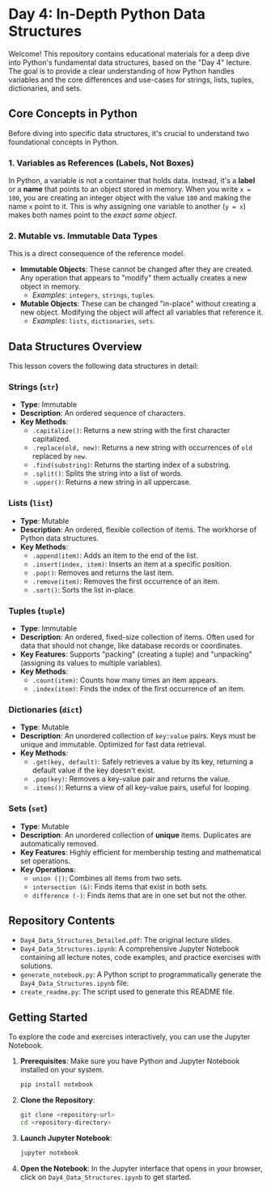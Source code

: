 # Day 4: In-Depth Python Data Structures

Welcome! This repository contains educational materials for a deep dive into Python's fundamental data structures, based on the "Day 4" lecture. The goal is to provide a clear understanding of how Python handles variables and the core differences and use-cases for strings, lists, tuples, dictionaries, and sets.

## Core Concepts in Python

Before diving into specific data structures, it's crucial to understand two foundational concepts in Python.

### 1. Variables as References (Labels, Not Boxes)
In Python, a variable is not a container that holds data. Instead, it's a **label** or a **name** that points to an object stored in memory. When you write `x = 100`, you are creating an integer object with the value `100` and making the name `x` point to it. This is why assigning one variable to another (`y = x`) makes both names point to the *exact same object*.

### 2. Mutable vs. Immutable Data Types
This is a direct consequence of the reference model.

-   **Immutable Objects**: These cannot be changed after they are created. Any operation that appears to "modify" them actually creates a new object in memory.
    -   *Examples*: `integers`, `strings`, `tuples`.
-   **Mutable Objects**: These can be changed "in-place" without creating a new object. Modifying the object will affect all variables that reference it.
    -   *Examples*: `lists`, `dictionaries`, `sets`.

## Data Structures Overview

This lesson covers the following data structures in detail:

### Strings (`str`)
-   **Type**: Immutable
-   **Description**: An ordered sequence of characters.
-   **Key Methods**:
    -   `.capitalize()`: Returns a new string with the first character capitalized.
    -   `.replace(old, new)`: Returns a new string with occurrences of `old` replaced by `new`.
    -   `.find(substring)`: Returns the starting index of a substring.
    -   `.split()`: Splits the string into a list of words.
    -   `.upper()`: Returns a new string in all uppercase.

### Lists (`list`)
-   **Type**: Mutable
-   **Description**: An ordered, flexible collection of items. The workhorse of Python data structures.
-   **Key Methods**:
    -   `.append(item)`: Adds an item to the end of the list.
    -   `.insert(index, item)`: Inserts an item at a specific position.
    -   `.pop()`: Removes and returns the last item.
    -   `.remove(item)`: Removes the first occurrence of an item.
    -   `.sort()`: Sorts the list in-place.

### Tuples (`tuple`)
-   **Type**: Immutable
-   **Description**: An ordered, fixed-size collection of items. Often used for data that should not change, like database records or coordinates.
-   **Key Features**: Supports "packing" (creating a tuple) and "unpacking" (assigning its values to multiple variables).
-   **Key Methods**:
    -   `.count(item)`: Counts how many times an item appears.
    -   `.index(item)`: Finds the index of the first occurrence of an item.

### Dictionaries (`dict`)
-   **Type**: Mutable
-   **Description**: An unordered collection of `key:value` pairs. Keys must be unique and immutable. Optimized for fast data retrieval.
-   **Key Methods**:
    -   `.get(key, default)`: Safely retrieves a value by its key, returning a default value if the key doesn't exist.
    -   `.pop(key)`: Removes a key-value pair and returns the value.
    -   `.items()`: Returns a view of all key-value pairs, useful for looping.

### Sets (`set`)
-   **Type**: Mutable
-   **Description**: An unordered collection of **unique** items. Duplicates are automatically removed.
-   **Key Features**: Highly efficient for membership testing and mathematical set operations.
-   **Key Operations**:
    -   `union (|)`: Combines all items from two sets.
    -   `intersection (&)`: Finds items that exist in both sets.
    -   `difference (-)`: Finds items that are in one set but not the other.

## Repository Contents

-   `Day4_Data_Structures_Detailed.pdf`: The original lecture slides.
-   `Day4_Data_Structures.ipynb`: A comprehensive Jupyter Notebook containing all lecture notes, code examples, and practice exercises with solutions.
-   `generate_notebook.py`: A Python script to programmatically generate the `Day4_Data_Structures.ipynb` file.
-   `create_readme.py`: The script used to generate this README file.

## Getting Started

To explore the code and exercises interactively, you can use the Jupyter Notebook.

1.  **Prerequisites**: Make sure you have Python and Jupyter Notebook installed on your system.
    ```bash
    pip install notebook
    ```
2.  **Clone the Repository**:
    ```bash
    git clone <repository-url>
    cd <repository-directory>
    ```
3.  **Launch Jupyter Notebook**:
    ```bash
    jupyter notebook
    ```
4.  **Open the Notebook**: In the Jupyter interface that opens in your browser, click on `Day4_Data_Structures.ipynb` to get started.

